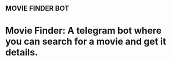 ## MOVIE FINDER BOT

# Movie Finder: A telegram bot where you can search for a movie and get it details.

